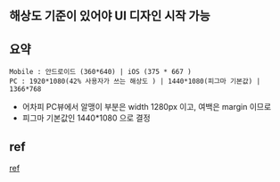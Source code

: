 ## 해상도 기준이 있어야 UI 디자인 시작 가능

## 요약

```
Mobile : 안드로이드 (360*640) | iOS (375 * 667 )
PC : 1920*1080(42% 사용자가 쓰는 해상도 ) | 1440*1080(피그마 기본값) | 1366*768
```

- 어차피 PC뷰에서 알맹이 부분은 width 1280px 이고, 여백은 margin 이므로
- 피그마 기본값인 1440\*1080 으로 결정

## ref

[ref](https://brunch.co.kr/@plusx/6)
